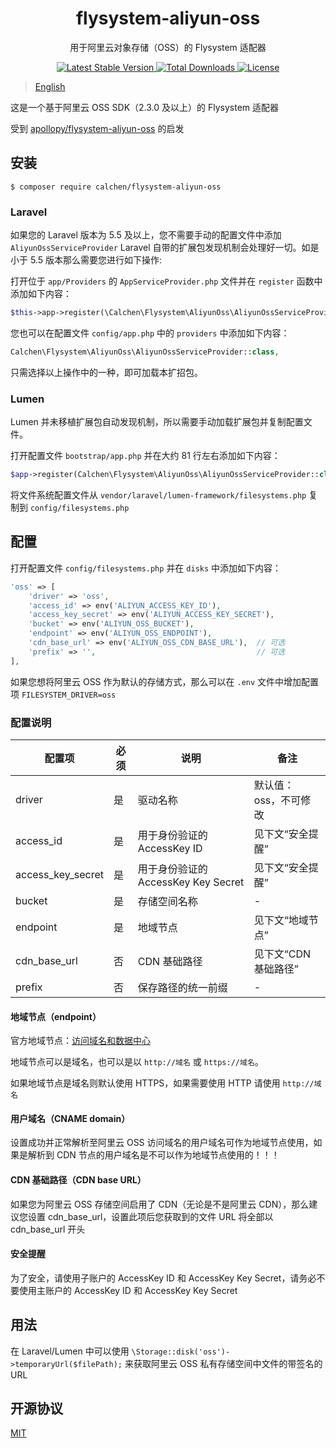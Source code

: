 <h1 align="center"> flysystem-aliyun-oss </h1>

<p align="center"> 用于阿里云对象存储（OSS）的 Flysystem 适配器 </p>

<p align="center">
    <a href="https://packagist.org/packages/calchen/flysystem-aliyun-oss">
        <img alt="Latest Stable Version" src="https://img.shields.io/packagist/v/calchen/flysystem-aliyun-oss.svg">
    </a>
    <a href="https://packagist.org/packages/calchen/flysystem-aliyun-oss">
        <img alt="Total Downloads" src="https://img.shields.io/packagist/dt/calchen/flysystem-aliyun-oss.svg">
    </a>
    <a href="https://github.com/calchen/flysystem-aliyun-oss/blob/master/LICENSE">
        <img alt="License" src="https://img.shields.io/github/license/calchen/flysystem-aliyun-oss.svg">
    </a>
</p>

> [English](https://github.com/calchen/flysystem-aliyun-oss/blob/master/README_en.md)

这是一个基于阿里云 OSS SDK（2.3.0 及以上）的 Flysystem 适配器

受到 [apollopy/flysystem-aliyun-oss](https://github.com/apollopy/flysystem-aliyun-oss) 的启发

## 安装

```shell
$ composer require calchen/flysystem-aliyun-oss
```

### Laravel

如果您的 Laravel 版本为 5.5 及以上，您不需要手动的配置文件中添加 `AliyunOssServiceProvider` Laravel 自带的扩展包发现机制会处理好一切。如是小于 5.5 版本那么需要您进行如下操作: 

打开位于 `app/Providers` 的 `AppServiceProvider.php` 文件并在 `register` 函数中添加如下内容：
```php
$this->app->register(\Calchen\Flysystem\AliyunOss\AliyunOssServiceProvider::class);
```
您也可以在配置文件 `config/app.php` 中的 `providers` 中添加如下内容：
```php
Calchen\Flysystem\AliyunOss\AliyunOssServiceProvider::class,
```
只需选择以上操作中的一种，即可加载本扩招包。

### Lumen

Lumen 并未移植扩展包自动发现机制，所以需要手动加载扩展包并复制配置文件。

打开配置文件 `bootstrap/app.php` 并在大约 81 行左右添加如下内容：
```php
$app->register(Calchen\Flysystem\AliyunOss\AliyunOssServiceProvider::class);
```

将文件系统配置文件从 `vendor/laravel/lumen-framework/filesystems.php` 复制到 `config/filesystems.php`

## 配置

打开配置文件 `config/filesystems.php` 并在 `disks` 中添加如下内容：
```php
'oss' => [
    'driver' => 'oss',
    'access_id' => env('ALIYUN_ACCESS_KEY_ID'),
    'access_key_secret' => env('ALIYUN_ACCESS_KEY_SECRET'),
    'bucket' => env('ALIYUN_OSS_BUCKET'),
    'endpoint' => env('ALIYUN_OSS_ENDPOINT'),
    'cdn_base_url' => env('ALIYUN_OSS_CDN_BASE_URL'),  // 可选
    'prefix' => '',                                    // 可选
],
```

如果您想将阿里云 OSS 作为默认的存储方式，那么可以在 `.env` 文件中增加配置项 `FILESYSTEM_DRIVER=oss`

### 配置说明
| 配置项                	| 必须 	| 说明                                 	| 备注                  	|
|-------------------	|------	|--------------------------------------	|-----------------------	|
| driver            	| 是   	| 驱动名称                             	| 默认值：oss，不可修改   	|
| access_id         	| 是   	| 用于身份验证的 AccessKey ID          	| 见下文“安全提醒”         	|
| access_key_secret 	| 是   	| 用于身份验证的  AccessKey Key Secret 	| 见下文“安全提醒”      	    |
| bucket            	| 是   	| 存储空间名称                         	| -                     	|
| endpoint          	| 是   	| 地域节点                             	| 见下文“地域节点”      	    |
| cdn_base_url      	| 否   	| CDN 基础路径                         	| 见下文“CDN 基础路径”  	    |
| prefix            	| 否   	| 保存路径的统一前缀                   	| -                     	|

#### 地域节点（endpoint）

官方地域节点：[访问域名和数据中心](https://help.aliyun.com/document_detail/31837.html)

地域节点可以是域名，也可以是以 `http://域名` 或  `https://域名`。

如果地域节点是域名则默认使用 HTTPS，如果需要使用 HTTP 请使用 `http://域名`

#### 用户域名（CNAME domain）

设置成功并正常解析至阿里云 OSS 访问域名的用户域名可作为地域节点使用，如果是解析到 CDN 节点的用户域名是不可以作为地域节点使用的！！！

#### CDN 基础路径（CDN base URL）

如果您为阿里云 OSS 存储空间启用了 CDN（无论是不是阿里云 CDN），那么建议您设置 cdn_base_url，设置此项后您获取到的文件 URL 将全部以 cdn_base_url 开头

#### 安全提醒

为了安全，请使用子账户的 AccessKey ID 和 AccessKey Key Secret，请务必不要使用主账户的 AccessKey ID 和 AccessKey Key Secret

## 用法

在 Laravel/Lumen 中可以使用 `\Storage::disk('oss')->temporaryUrl($filePath);` 来获取阿里云 OSS 私有存储空间中文件的带签名的 URL

## 开源协议

[MIT](http://opensource.org/licenses/MIT)
